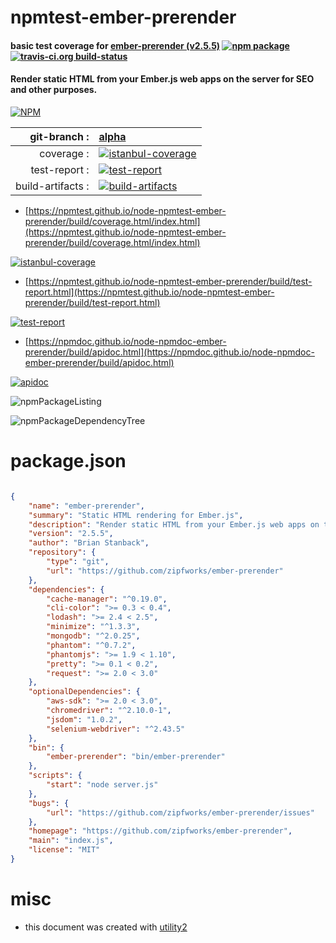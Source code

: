 # npmtest-ember-prerender

#### basic test coverage for  [ember-prerender (v2.5.5)](https://github.com/zipfworks/ember-prerender)  [![npm package](https://img.shields.io/npm/v/npmtest-ember-prerender.svg?style=flat-square)](https://www.npmjs.org/package/npmtest-ember-prerender) [![travis-ci.org build-status](https://api.travis-ci.org/npmtest/node-npmtest-ember-prerender.svg)](https://travis-ci.org/npmtest/node-npmtest-ember-prerender)

#### Render static HTML from your Ember.js web apps on the server for SEO and other purposes.

[![NPM](https://nodei.co/npm/ember-prerender.png?downloads=true&downloadRank=true&stars=true)](https://www.npmjs.com/package/ember-prerender)

| git-branch : | [alpha](https://github.com/npmtest/node-npmtest-ember-prerender/tree/alpha)|
|--:|:--|
| coverage : | [![istanbul-coverage](https://npmtest.github.io/node-npmtest-ember-prerender/build/coverage.badge.svg)](https://npmtest.github.io/node-npmtest-ember-prerender/build/coverage.html/index.html)|
| test-report : | [![test-report](https://npmtest.github.io/node-npmtest-ember-prerender/build/test-report.badge.svg)](https://npmtest.github.io/node-npmtest-ember-prerender/build/test-report.html)|
| build-artifacts : | [![build-artifacts](https://npmtest.github.io/node-npmtest-ember-prerender/glyphicons_144_folder_open.png)](https://github.com/npmtest/node-npmtest-ember-prerender/tree/gh-pages/build)|

- [https://npmtest.github.io/node-npmtest-ember-prerender/build/coverage.html/index.html](https://npmtest.github.io/node-npmtest-ember-prerender/build/coverage.html/index.html)

[![istanbul-coverage](https://npmtest.github.io/node-npmtest-ember-prerender/build/screenCapture.buildCi.browser.%252Ftmp%252Fbuild%252Fcoverage.lib.html.png)](https://npmtest.github.io/node-npmtest-ember-prerender/build/coverage.html/index.html)

- [https://npmtest.github.io/node-npmtest-ember-prerender/build/test-report.html](https://npmtest.github.io/node-npmtest-ember-prerender/build/test-report.html)

[![test-report](https://npmtest.github.io/node-npmtest-ember-prerender/build/screenCapture.buildCi.browser.%252Ftmp%252Fbuild%252Ftest-report.html.png)](https://npmtest.github.io/node-npmtest-ember-prerender/build/test-report.html)

- [https://npmdoc.github.io/node-npmdoc-ember-prerender/build/apidoc.html](https://npmdoc.github.io/node-npmdoc-ember-prerender/build/apidoc.html)

[![apidoc](https://npmdoc.github.io/node-npmdoc-ember-prerender/build/screenCapture.buildCi.browser.%252Ftmp%252Fbuild%252Fapidoc.html.png)](https://npmdoc.github.io/node-npmdoc-ember-prerender/build/apidoc.html)

![npmPackageListing](https://npmtest.github.io/node-npmtest-ember-prerender/build/screenCapture.npmPackageListing.svg)

![npmPackageDependencyTree](https://npmtest.github.io/node-npmtest-ember-prerender/build/screenCapture.npmPackageDependencyTree.svg)



# package.json

```json

{
    "name": "ember-prerender",
    "summary": "Static HTML rendering for Ember.js",
    "description": "Render static HTML from your Ember.js web apps on the server for SEO and other purposes.",
    "version": "2.5.5",
    "author": "Brian Stanback",
    "repository": {
        "type": "git",
        "url": "https://github.com/zipfworks/ember-prerender"
    },
    "dependencies": {
        "cache-manager": "^0.19.0",
        "cli-color": ">= 0.3 < 0.4",
        "lodash": ">= 2.4 < 2.5",
        "minimize": "^1.3.3",
        "mongodb": "^2.0.25",
        "phantom": "^0.7.2",
        "phantomjs": ">= 1.9 < 1.10",
        "pretty": ">= 0.1 < 0.2",
        "request": ">= 2.0 < 3.0"
    },
    "optionalDependencies": {
        "aws-sdk": ">= 2.0 < 3.0",
        "chromedriver": "^2.10.0-1",
        "jsdom": "1.0.2",
        "selenium-webdriver": "^2.43.5"
    },
    "bin": {
        "ember-prerender": "bin/ember-prerender"
    },
    "scripts": {
        "start": "node server.js"
    },
    "bugs": {
        "url": "https://github.com/zipfworks/ember-prerender/issues"
    },
    "homepage": "https://github.com/zipfworks/ember-prerender",
    "main": "index.js",
    "license": "MIT"
}
```



# misc
- this document was created with [utility2](https://github.com/kaizhu256/node-utility2)
